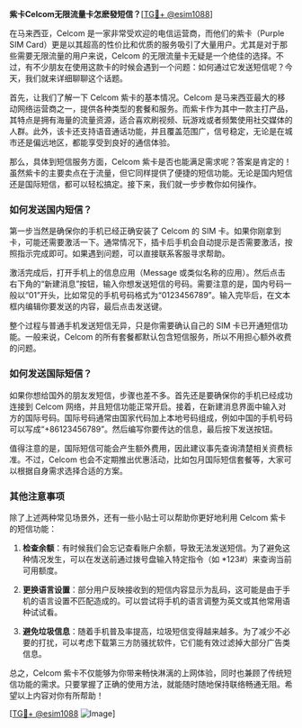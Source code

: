 **紫卡Celcom无限流量卡怎麽發短信？**[[TG💪+ @esim1088](https://t.me/s/esim1088)]

在马来西亚，Celcom 是一家非常受欢迎的电信运营商，而他们的紫卡（Purple SIM Card）更是以其超高的性价比和优质的服务吸引了大量用户。尤其是对于那些需要无限流量的用户来说，Celcom 的无限流量卡无疑是一个绝佳的选择。不过，有不少朋友在使用这款卡的时候会遇到一个问题：如何通过它发送短信呢？今天，我们就来详细聊聊这个话题。

首先，让我们了解一下 Celcom 紫卡的基本情况。Celcom 是马来西亚最大的移动网络运营商之一，提供各种类型的套餐和服务。而紫卡作为其中一款主打产品，其特点是拥有海量的流量资源，适合喜欢刷视频、玩游戏或者频繁使用社交媒体的人群。此外，该卡还支持语音通话功能，并且覆盖范围广，信号稳定，无论是在城市还是偏远地区，都能享受到良好的通信体验。

那么，具体到短信服务方面，Celcom 紫卡是否也能满足需求呢？答案是肯定的！虽然紫卡的主要卖点在于流量，但它同样提供了便捷的短信功能。无论是国内短信还是国际短信，都可以轻松搞定。接下来，我们就一步步教你如何操作。

### 如何发送国内短信？

第一步当然是确保你的手机已经正确安装了 Celcom 的 SIM 卡。如果你刚拿到卡，可能还需要激活一下。通常情况下，插卡后手机会自动提示是否需要激活，按照指示完成即可。如果遇到问题，可以直接联系客服寻求帮助。

激活完成后，打开手机上的信息应用（Message 或类似名称的应用）。然后点击右下角的“新建消息”按钮，输入你想发送短信的号码。需要注意的是，国内号码一般以“01”开头，比如常见的手机号码格式为“0123456789”。输入完毕后，在文本框内编辑你要发送的内容，最后点击发送键。

整个过程与普通手机发送短信无异，只是你需要确认自己的 SIM 卡已开通短信功能。一般来说，Celcom 的所有套餐都默认包含短信服务，所以不用担心额外收费的问题。

### 如何发送国际短信？

如果你想给国外的朋友发短信，步骤也差不多。首先还是要确保你的手机已经成功连接到 Celcom 网络，并且短信功能正常开启。接着，在新建消息界面中输入对方的国际号码。国际号码通常由国家代码加上本地号码组成，例如中国的手机号码可以写成“+86123456789”。然后编写你要传达的信息，最后按下发送按钮。

值得注意的是，国际短信可能会产生额外费用，因此建议事先查询清楚相关资费标准。不过，Celcom 也会不定期推出优惠活动，比如包月国际短信套餐等，大家可以根据自身需求选择合适的方案。

### 其他注意事项

除了上述两种常见场景外，还有一些小贴士可以帮助你更好地利用 Celcom 紫卡的短信功能：

1. **检查余额**：有时候我们会忘记查看账户余额，导致无法发送短信。为了避免这种情况发生，可以在发送前通过拨号盘输入特定指令（如 *123#）来查询当前可用额度。
   
2. **更换语言设置**：部分用户反映接收到的短信内容显示为乱码，这可能是由于手机的语言设置不匹配造成的。可以尝试将手机的语言调整为英文或其他常用语种试试看。

3. **避免垃圾信息**：随着手机普及率提高，垃圾短信变得越来越多。为了减少不必要的打扰，可以考虑下载第三方防骚扰软件，它们能有效过滤掉大部分广告类信息。

总之，Celcom 紫卡不仅能够为你带来畅快淋漓的上网体验，同时也兼顾了传统短信功能的需求。只要掌握了正确的使用方法，就能随时随地保持联络畅通无阻。希望以上内容对你有所帮助！

[[TG💪+ @esim1088](https://t.me/s/esim1088) ![Image](https://i.postimg.cc/4NQfJmqS/Snipaste-2025-05-13-00-14-12.png)]
